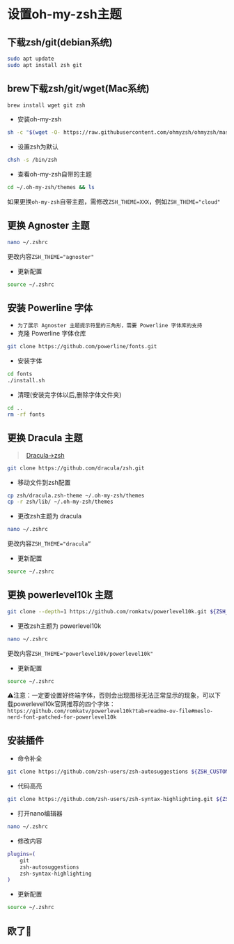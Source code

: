 # 设置oh-my-zsh主题

## 下载zsh/git(debian系统)

```bash
sudo apt update
sudo apt install zsh git
```
## brew下载zsh/git/wget(Mac系统)

```bash
brew install wget git zsh
```
-  安装oh-my-zsh

```bash
sh -c "$(wget -O- https://raw.githubusercontent.com/ohmyzsh/ohmyzsh/master/tools/install.sh)"
```
-  设置zsh为默认

```bash
chsh -s /bin/zsh
```
-  查看oh-my-zsh自带的主题

```bash
cd ~/.oh-my-zsh/themes && ls
```
如果更换`oh-my-zsh`自带主题，需修改`ZSH_THEME=XXX`，例如`ZSH_THEME="cloud"`

## 更换 Agnoster 主题

```bash
nano ~/.zshrc
```

更改内容`ZSH_THEME="agnoster"`

-  更新配置

```bash
source ~/.zshrc
```
## 安装 Powerline 字体

-  `为了展示 Agnoster 主题提示符里的三角形，需要 Powerline 字体库的支持`
-  克隆 Powerline 字体仓库
```bash
git clone https://github.com/powerline/fonts.git
```
-  安装字体

```bash
cd fonts
./install.sh
```
-  清理(安装完字体以后,删除字体文件夹)

```bash
cd ..
rm -rf fonts
```

## 更换 Dracula 主题

> ​		[Dracula->zsh](https://draculatheme.com/zsh)

```bash
git clone https://github.com/dracula/zsh.git
```
-  移动文件到zsh配置

```bash
cp zsh/dracula.zsh-theme ~/.oh-my-zsh/themes
cp -r zsh/lib/ ~/.oh-my-zsh/themes
```
-  更改zsh主题为 dracula

```bash
nano ~/.zshrc
```

更改内容`ZSH_THEME="dracula”`


-  更新配置
```bash
source ~/.zshrc
```

## 更换 powerlevel10k 主题

```bash
git clone --depth=1 https://github.com/romkatv/powerlevel10k.git ${ZSH_CUSTOM:-$HOME/.oh-my-zsh/custom}/themes/powerlevel10k
```
-  更改zsh主题为 powerlevel10k

```bash
nano ~/.zshrc
```

更改内容`ZSH_THEME="powerlevel10k/powerlevel10k"`

-  更新配置

```bash
source ~/.zshrc
```

⚠️注意：一定要设置好终端字体，否则会出现图标无法正常显示的现象，可以下载powerlevel10k官网推荐的四个字体：`https://github.com/romkatv/powerlevel10k?tab=readme-ov-file#meslo-nerd-font-patched-for-powerlevel10k`


## 安装插件
-  命令补全

```bash
git clone https://github.com/zsh-users/zsh-autosuggestions ${ZSH_CUSTOM:-~/.oh-my-zsh/custom}/plugins/zsh-autosuggestions
```

-  代码高亮

```bash
git clone https://github.com/zsh-users/zsh-syntax-highlighting.git ${ZSH_CUSTOM:-~/.oh-my-zsh/custom}/plugins/zsh-syntax-highlighting
```

-  打开nano编辑器

```bash
nano ~/.zshrc
```

-  修改内容

```bash
plugins=(
	git
	zsh-autosuggestions
	zsh-syntax-highlighting
)
```

-  更新配置

```bash
source ~/.zshrc
```

## 欧了🐒
